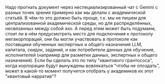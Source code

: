 Надо прогнать документ через неспециализированный чат с Gemini с разных точек зрения примерно как мы делали с академической статьёй. В чём-то это должно быть проще, т.к. мы не пишем для централизованной академической среды, но для распределённых, несвязанных между собой эхо. А перед этим может быть подумаем, стоит ли в нём предусмотреть место для подключения к протоколу мегакорпораций, они бы могли участвовать в протоколе как поставщики обученных экспертных и общего назначения LLM, капитала, скидок, заданий, и как потребители данных для обучения, исполнителей (например для разметки данных, экспертных и общего назначения). Если бы сделать это по типу "квантового грантососа", когда корпорации будут вынуждены вовлекаться "чтобы не опоздать", может в какой-то момент получится отобрать у академиков их этот "квантовый нарратив"?
